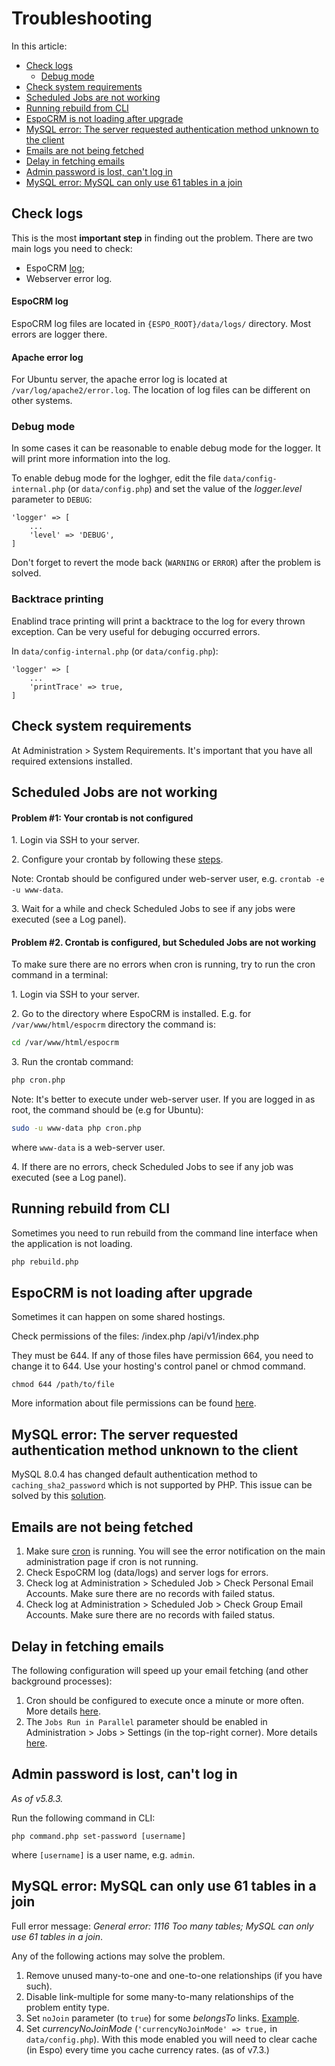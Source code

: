 # Troubleshooting

In this article:

* [Check logs](#check-logs)
  * [Debug mode](#debug-mode)
* [Check system requirements](#check-system-requirements)
* [Scheduled Jobs are not working](#scheduled-jobs-are-not-working)
* [Running rebuild from CLI](#running-rebuild-from-cli)
* [EspoCRM is not loading after upgrade](#espocrm-is-not-loading-after-upgrade)
* [MySQL error: The server requested authentication method unknown to the client](#mysql-error-the-server-requested-authentication-method-unknown-to-the-client)
* [Emails are not being fetched](#emails-are-not-being-fetched)
* [Delay in fetching emails](#delay-in-fetching-emails)
* [Admin password is lost, can't log in](#admin-password-is-lost-cant-log-in)
* [MySQL error: MySQL can only use 61 tables in a join](#mysql-error-mysql-can-only-use-61-tables-in-a-join)

## Check logs

This is the most **important step** in finding out the problem. There are two main logs you need to check:

* EspoCRM [log](log.md);
* Webserver error log.

#### EspoCRM log

EspoCRM log files are located in `{ESPO_ROOT}/data/logs/` directory. Most errors are logger there.

#### Apache error log

For Ubuntu server, the apache error log is located at `/var/log/apache2/error.log`. The location of log files can be different on other systems.

### Debug mode

In some cases it can be reasonable to enable debug mode for the logger. It will print more information into the log.

To enable debug mode for the loghger, edit the file `data/config-internal.php` (or `data/config.php`) and set the value of the *logger.level* parameter to `DEBUG`:

```
'logger' => [
    ...
    'level' => 'DEBUG',
]
```

Don't forget to revert the mode back (`WARNING` or `ERROR`) after the problem is solved.

### Backtrace printing

Enablind trace printing will print a backtrace to the log for every thrown exception. Can be very useful for debuging occurred errors.

In `data/config-internal.php` (or `data/config.php`):

```
'logger' => [
    ...
    'printTrace' => true,
]
```

## Check system requirements

At Administration > System Requirements. It's important that you have all required extensions installed.


## Scheduled Jobs are not working

#### Problem #1: Your crontab is not configured

1\. Login via SSH to your server.

2\. Configure your crontab by following these [steps](server-configuration.md#setting-up-crontab).

Note: Crontab should be configured under web-server user, e.g. `crontab -e -u www-data`.

3\. Wait for a while and check Scheduled Jobs to see if any jobs were executed (see a Log panel).

#### Problem #2. Crontab is configured, but Scheduled Jobs are not working

To make sure there are no errors when cron is running, try to run the cron command in a terminal:

1\. Login via SSH to your server.

2\. Go to the directory where EspoCRM is installed. E.g. for `/var/www/html/espocrm` directory the command is:

```bash
cd /var/www/html/espocrm
```

3\. Run the crontab command:

```bash
php cron.php
```

Note: It's better to execute under web-server user. If you are logged in as root, the command should be (e.g for Ubuntu):

```bash
sudo -u www-data php cron.php
```

where `www-data` is a web-server user.

4\. If there are no errors, check Scheduled Jobs to see if any job was executed (see a Log panel).

## Running rebuild from CLI

Sometimes you need to run rebuild from the command line interface when the application is not loading.

```bash
php rebuild.php
```

## EspoCRM is not loading after upgrade

Sometimes it can happen on some shared hostings.

Check permissions of the files:
/index.php
/api/v1/index.php

They must be 644. If any of those files have permission 664, you need to change it to 644. Use your hosting's control panel or chmod command.

```
chmod 644 /path/to/file
```
More information about file permissions can be found [here](server-configuration.md#required-permissions-for-unix-based-systems).

## MySQL error: The server requested authentication method unknown to the client

MySQL 8.0.4 has changed default authentication method to `caching_sha2_password` which is not supported by PHP. This issue can be solved by this [solution](server-configuration.md#mysql-8-support).

## Emails are not being fetched

1. Make sure [cron](server-configuration.md#setting-up-crontab) is running. You will see the error notification on the main administration page if cron is not running.
2. Check EspoCRM log (data/logs) and server logs for errors.
3. Check log at Administration > Scheduled Job > Check Personal Email Accounts. Make sure there are no records with failed status.
4. Check log at Administration > Scheduled Job > Check Group Email Accounts. Make sure there are no records with failed status.

## Delay in fetching emails

The following configuration will speed up your email fetching (and other background processes):
1. Cron should be configured to execute once a minute or more often. More details [here](jobs.md#setting-up).
2. The `Jobs Run in Parallel` parameter should be enabled in Administration > Jobs > Settings (in the top-right corner). More details [here](jobs.md#running-jobs-in-parallel-processes).

## Admin password is lost, can't log in

*As of v5.8.3.*

Run the following command in CLI:

```
php command.php set-password [username]
```

where `[username]` is a user name, e.g. `admin`.

## MySQL error: MySQL can only use 61 tables in a join

Full error message: *General error: 1116 Too many tables; MySQL can only use 61 tables in a join*.

Any of the following actions may solve the problem.

1. Remove unused many-to-one and one-to-one relationships (if you have such).
2. Disable link-multiple for some many-to-many relationships of the problem entity type.
3. Set `noJoin` parameter (to `true`) for some *belongsTo* links. [Example](https://github.com/espocrm/espocrm/blob/7.2.7/application/Espo/Modules/Crm/Resources/metadata/entityDefs/Campaign.json#L269).
4. Set *currencyNoJoinMode* (`'currencyNoJoinMode' => true,` in `data/config.php`). With this mode enabled you will need to clear cache (in Espo) every time you cache currency rates. (as of v7.3.)
